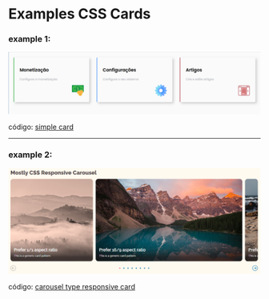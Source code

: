 # Examples CSS Cards

### example 1:

![simplecard](./src/assets/images/simplecard.png)

código: [simple card](./0-simplecard)

---
### example 2:

![carouseltyperesponsivecard](./src/assets/images/carouseltyperesponsivecard.png)

código: [carousel type responsive card](./1-carouseltyperesponsivecard)
